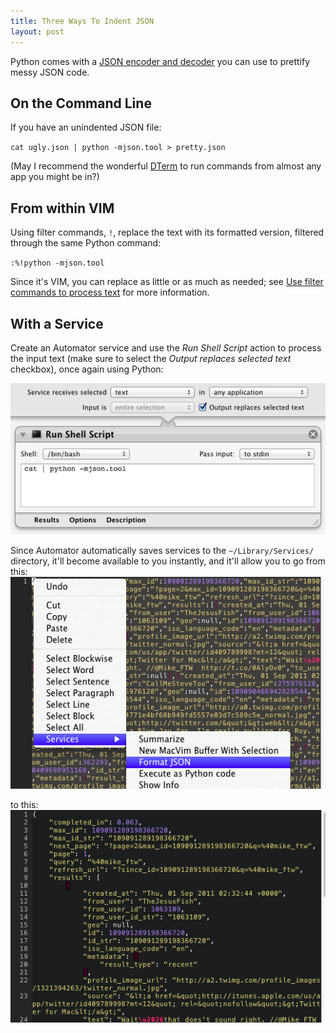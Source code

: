 ```yaml
---
title: Three Ways To Indent JSON
layout: post
---
```


Python comes with a [JSON encoder and decoder](http://docs.python.org/library/json.html) you can use to prettify messy JSON code.

## On the Command Line

If you have an unindented JSON file:  

`cat ugly.json | python -mjson.tool > pretty.json`

(May I recommend the wonderful [DTerm](http://itunes.apple.com/us/app/dterm/id415520058?mt=12) to run commands from almost any app you might be in?)

## From within VIM

Using filter commands, `!`, replace the text with its formatted version, filtered through the same Python command:  

`:%!python -mjson.tool`

Since it's VIM, you can replace as little or as much as needed; see [Use filter commands to process text](http://vim.wikia.com/wiki/Use_filter_commands_to_process_text) for more information.

## With a Service

Create an Automator service and use the *Run Shell Script* action to process the input text (make sure to select the *Output replaces selected text* checkbox), once again using Python:

![Automator service](/media/images/json_workflow.png)

Since Automator automatically saves services to the `~/Library/Services/` directory, it'll become available to you instantly, and it'll allow you to go from this:   
![Unindented JSON code](/media/images/json_0.png)

to this:  
![Indented JSON code](/media/images/json_1.png)



